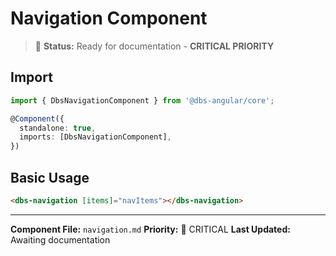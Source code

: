 # Navigation Component

> 📝 **Status:** Ready for documentation - **CRITICAL PRIORITY**

## Import

```typescript
import { DbsNavigationComponent } from '@dbs-angular/core';

@Component({
  standalone: true,
  imports: [DbsNavigationComponent],
})
```

## Basic Usage

```html
<dbs-navigation [items]="navItems"></dbs-navigation>
```

---

**Component File:** `navigation.md`
**Priority:** 🔴 CRITICAL
**Last Updated:** Awaiting documentation
